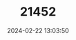 ---
title: "21452"
category: "Taphozous australis"
draft: false
date: 2024-02-22 13:03:50
languages:
  English: ["Coastal Tomb Bat", "Southern Sheath-tailed Bat", "Coastal Sheath-tailed Bat"]
---